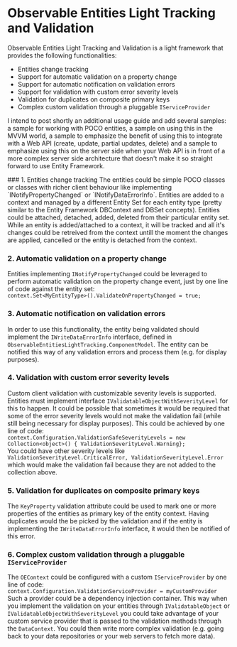 # Observable Entities Light Tracking and Validation
Observable Entities Light Tracking and Validation is a light framework that provides the following functionalities:

<ul>
<li>Entities change tracking</li>
<li>Support for automatic validation on a property change</li>
<li>Support for automatic notification on validation errors</li>
<li>Support for validation with custom error severity levels</li>
<li>Validation for duplicates on composite primary keys</li>
<li>Complex custom validation through a pluggable <code>IServiceProvider</code></li>
</ul>
<p>I intend to post shortly an additional usage guide and add several samples: a sample for working with POCO entities, a sample on using this in the MVVM world, a sample to emphasize the benefit of using this to integrate with a Web API (create, update, partial updates, delete) and a sample to emphasize using this on the server side when your Web API is in front of a more complex server side architecture that doesn't make it so straight forward to use Entity Framework.</p>
### <a name="func1"></a>1. Entities change tracking
The entities could be simple POCO classes or classes with richer client behaviour like implementing `INotifyPropertyChanged` or `INotifyDataErrorInfo`. Entities are added to a context and managed by a different Entity Set for each entity type (pretty similar to the Entity Framework DBContext and DBSet concepts). Entities could be attached, detached, added, deleted from their particular entity set. While an entity is added/attached to a context, it will be tracked and all it's changes could be retreived from the context untill the moment the changes are applied, cancelled or the entity is detached from the context.

### <a name="func2"></a>2. Automatic validation on a property change
Entities implementing `INotifyPropertyChanged` could be leveraged to perform automatic validation on the property change event, just by one line of code against the entity set:<br/>
`context.Set<MyEntityType>().ValidateOnPropertyChanged = true;`<br/>

### <a name="func3"></a>3. Automatic notification on validation errors
In order to use this functionality, the entity being validated should implement the `IWriteDataErrorInfo` interface, defined in `ObservableEntitiesLightTracking.ComponentModel`. The entity can be notified this way of any validation errors and process them (e.g. for display purposes).

### <a name="func4"></a>4. Validation with custom error severity levels
Custom client validation with customizable severity levels is supported. Entities must implement interface `IValidatableObjectWithSeverityLevel` for this to happen. It could be possible that sometimes it would be required that some of the error severity levels would not make the validation fail (while still being necessary for display purposes). This could be achieved by one line of code:<br/>
`context.Configuration.ValidationSafeSeverityLevels = new Collection<object>() { ValidationSeverityLevel.Warning};`<br/>
You could have other severity levels like `ValidationSeverityLevel.CriticalError, ValidationSeverityLevel.Error` which would make the validation fail because they are not added to the collection above.

### <a name="func5"></a>5. Validation for duplicates on composite primary keys
The `KeyProperty` validation attribute could be used to mark one or more properties of the entities as primary key of the entity context. Having duplicates would the be picked by the validation and if the entity is implementing the `IWriteDataErrorInfo` interface, it would then be notified of this error.

### <a name="func6"></a>6. Complex custom validation through a pluggable `IServiceProvider`
The `OEContext` could be configured with a custom `IServiceProvider` by one line of code:<br/>
`context.Configuration.ValidationServiceProvider = myCustomProvider`<br/>
Such a provider could be a dependency injection container. This way when you implement the validation on your entities through `IValidatableObject` or `IValidatableObjectWithSeverityLevel` you could take advantage of your custom service provider that is passed to the validation methods through the `DataContext`. You could then write more complex validation (e.g. going back to your data repositories or your web servers to fetch more data).
